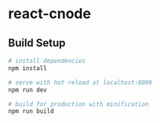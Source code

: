 # react-cnode

## Build Setup

``` bash
# install dependencies
npm install

# serve with hot reload at localhost:8080
npm run dev

# build for production with minification
npm run build
```